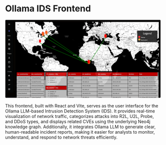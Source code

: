 # Ollama IDS Frontend
![ollama-cyber-ids-frontend](testing.PNG)

This frontend, built with React and Vite, serves as the user interface for the Ollama LLM-based Intrusion Detection System (IDS). It provides real-time visualization of network traffic, categorizes attacks into R2L, U2L, Probe, and DDoS types, and displays related CVEs using the underlying Neo4j knowledge graph. Additionally, it integrates Ollama LLM to generate clear, human-readable incident reports, making it easier for analysts to monitor, understand, and respond to network threats efficiently.
